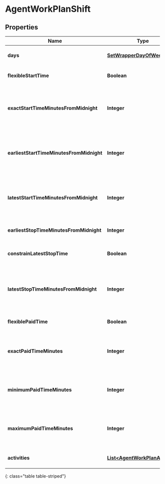 # AgentWorkPlanShift


## Properties

| Name | Type | Description | Notes |
| ------------ | ------------- | ------------- | ------------- |
| **days** | [**SetWrapperDayOfWeek**](SetWrapperDayOfWeek) | Days of the week applicable for this shift |  |
| **flexibleStartTime** | **Boolean** | Whether the start time of the shift is flexible |  |
| **exactStartTimeMinutesFromMidnight** | **Integer** | Exact start time of the shift defined as offset minutes from midnight. Used if flexibleStartTime == false |  |
| **earliestStartTimeMinutesFromMidnight** | **Integer** | Earliest start time of the shift defined as offset minutes from midnight. Used if flexibleStartTime == true |  |
| **latestStartTimeMinutesFromMidnight** | **Integer** | Latest start time of the shift defined as offset minutes from midnight. Used if flexibleStartTime == true |  |
| **earliestStopTimeMinutesFromMidnight** | **Integer** | This is the earliest time a shift can end |  |
| **constrainLatestStopTime** | **Boolean** | Whether the latest stop time constraint for the shift is enabled |  |
| **latestStopTimeMinutesFromMidnight** | **Integer** | Latest stop time of the shift defined as offset minutes from midnight. Used if constrainStopTime == true |  |
| **flexiblePaidTime** | **Boolean** | Whether the paid time setting for the shift is flexible |  |
| **exactPaidTimeMinutes** | **Integer** | Exact paid time in minutes configured for the shift. Used if flexiblePaidTime == false |  |
| **minimumPaidTimeMinutes** | **Integer** | Minimum paid time in minutes configured for the shift. Used if flexiblePaidTime == true |  |
| **maximumPaidTimeMinutes** | **Integer** | Maximum paid time in minutes configured for the shift. Used if flexiblePaidTime == true |  |
| **activities** | [**List&lt;AgentWorkPlanActivity&gt;**](AgentWorkPlanActivity) | Activities configured for this shift |  |
{: class="table table-striped"}



